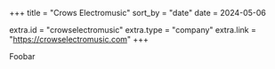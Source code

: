 +++
title = "Crows Electromusic"
sort_by = "date"
date = 2024-05-06

extra.id = "crowselectromusic"
extra.type = "company"
extra.link = "https://crowselectromusic.com"
+++

Foobar